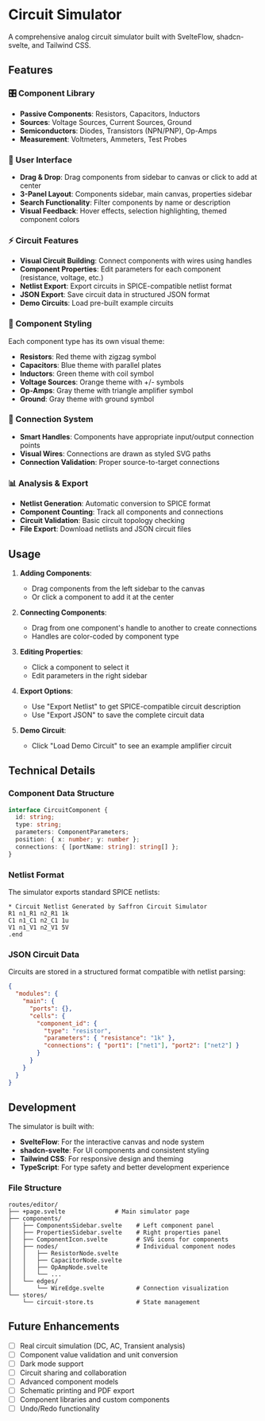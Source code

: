 # Circuit Simulator

A comprehensive analog circuit simulator built with SvelteFlow, shadcn-svelte, and Tailwind CSS.

## Features

### 🎛️ Component Library
- **Passive Components**: Resistors, Capacitors, Inductors
- **Sources**: Voltage Sources, Current Sources, Ground
- **Semiconductors**: Diodes, Transistors (NPN/PNP), Op-Amps
- **Measurement**: Voltmeters, Ammeters, Test Probes

### 🎯 User Interface
- **Drag & Drop**: Drag components from sidebar to canvas or click to add at center
- **3-Panel Layout**: Components sidebar, main canvas, properties sidebar
- **Search Functionality**: Filter components by name or description
- **Visual Feedback**: Hover effects, selection highlighting, themed component colors

### ⚡ Circuit Features
- **Visual Circuit Building**: Connect components with wires using handles
- **Component Properties**: Edit parameters for each component (resistance, voltage, etc.)
- **Netlist Export**: Export circuits in SPICE-compatible netlist format
- **JSON Export**: Save circuit data in structured JSON format
- **Demo Circuits**: Load pre-built example circuits

### 🎨 Component Styling
Each component type has its own visual theme:
- **Resistors**: Red theme with zigzag symbol
- **Capacitors**: Blue theme with parallel plates
- **Inductors**: Green theme with coil symbol
- **Voltage Sources**: Orange theme with +/- symbols
- **Op-Amps**: Gray theme with triangle amplifier symbol
- **Ground**: Gray theme with ground symbol

### 🔌 Connection System
- **Smart Handles**: Components have appropriate input/output connection points
- **Visual Wires**: Connections are drawn as styled SVG paths
- **Connection Validation**: Proper source-to-target connections

### 📊 Analysis & Export
- **Netlist Generation**: Automatic conversion to SPICE format
- **Component Counting**: Track all components and connections
- **Circuit Validation**: Basic circuit topology checking
- **File Export**: Download netlists and JSON circuit files

## Usage

1. **Adding Components**:
   - Drag components from the left sidebar to the canvas
   - Or click a component to add it at the center

2. **Connecting Components**:
   - Drag from one component's handle to another to create connections
   - Handles are color-coded by component type

3. **Editing Properties**:
   - Click a component to select it
   - Edit parameters in the right sidebar

4. **Export Options**:
   - Use "Export Netlist" to get SPICE-compatible circuit description
   - Use "Export JSON" to save the complete circuit data

5. **Demo Circuit**:
   - Click "Load Demo Circuit" to see an example amplifier circuit

## Technical Details

### Component Data Structure
```typescript
interface CircuitComponent {
  id: string;
  type: string;
  parameters: ComponentParameters;
  position: { x: number; y: number };
  connections: { [portName: string]: string[] };
}
```

### Netlist Format
The simulator exports standard SPICE netlists:
```
* Circuit Netlist Generated by Saffron Circuit Simulator
R1 n1_R1 n2_R1 1k
C1 n1_C1 n2_C1 1u
V1 n1_V1 n2_V1 5V
.end
```

### JSON Circuit Data
Circuits are stored in a structured format compatible with netlist parsing:
```json
{
  "modules": {
    "main": {
      "ports": {},
      "cells": {
        "component_id": {
          "type": "resistor",
          "parameters": { "resistance": "1k" },
          "connections": { "port1": ["net1"], "port2": ["net2"] }
        }
      }
    }
  }
}
```

## Development

The simulator is built with:
- **SvelteFlow**: For the interactive canvas and node system
- **shadcn-svelte**: For UI components and consistent styling
- **Tailwind CSS**: For responsive design and theming
- **TypeScript**: For type safety and better development experience

### File Structure
```
routes/editor/
├── +page.svelte              # Main simulator page
├── components/
│   ├── ComponentsSidebar.svelte    # Left component panel
│   ├── PropertiesSidebar.svelte    # Right properties panel
│   ├── ComponentIcon.svelte        # SVG icons for components
│   ├── nodes/                      # Individual component nodes
│   │   ├── ResistorNode.svelte
│   │   ├── CapacitorNode.svelte
│   │   ├── OpAmpNode.svelte
│   │   └── ...
│   └── edges/
│       └── WireEdge.svelte         # Connection visualization
└── stores/
    └── circuit-store.ts            # State management
```

## Future Enhancements

- [ ] Real circuit simulation (DC, AC, Transient analysis)
- [ ] Component value validation and unit conversion
- [ ] Dark mode support
- [ ] Circuit sharing and collaboration
- [ ] Advanced component models
- [ ] Schematic printing and PDF export
- [ ] Component libraries and custom components
- [ ] Undo/Redo functionality
